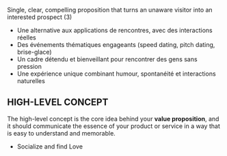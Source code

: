 Single, clear, compelling proposition that turns an unaware visitor into an interested prospect (3)

- Une alternative aux applications de rencontres, avec des interactions réelles
- Des événements thématiques engageants (speed dating, pitch dating, brise-glace)
- Un cadre détendu et bienveillant pour rencontrer des gens sans pression
- Une expérience unique combinant humour, spontanéité et interactions naturelles

## HIGH-LEVEL CONCEPT

The high-level concept is the core idea behind your **value proposition**, and it should communicate the essence of your product or service in a way that is easy to understand and memorable.

- Socialize and find Love